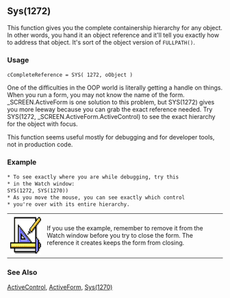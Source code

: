 ## Sys(1272)

This function gives you the complete containership hierarchy for any object. In other words, you hand it an object reference and it'll tell you exactly how to address that object. It's sort of the object version of `FULLPATH()`.

### Usage

```foxpro
cCompleteReference = SYS( 1272, oObject )
```

One of the difficulties in the OOP world is literally getting a handle on things. When you run a form, you may not know the name of the form. _SCREEN.ActiveForm is one solution to this problem, but SYS(1272) gives you more leeway because you can grab the exact reference needed. Try SYS(1272, _SCREEN.ActiveForm.ActiveControl) to see the exact hierarchy for the object with focus.

This function seems useful mostly for debugging and for developer tools, not in production code.

### Example

```foxpro
* To see exactly where you are while debugging, try this
* in the Watch window:
SYS(1272, SYS(1270))
* As you move the mouse, you can see exactly which control
* you're over with its entire hierarchy.
```
<table>
<tr>
  <td width="17%" valign="top">
<img width="94" height="94" src="design.gif">
  </td>
  <td width="83%">
  <p>If you use the example, remember to remove it from the Watch window before you try to close the form. The reference it creates keeps the form from closing.</p>
  </td>
 </tr>
</table>

### See Also

[ActiveControl](s4g572.md), [ActiveForm](s4g572.md), [Sys(1270)](s4g576.md)